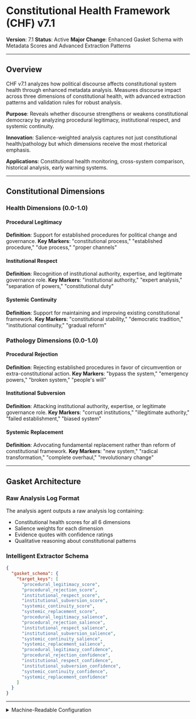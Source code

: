 # Constitutional Health Framework (CHF) v7.1
**Version**: 7.1
**Status**: Active
**Major Change**: Enhanced Gasket Schema with Metadata Scores and Advanced Extraction Patterns

---

## Overview

CHF v7.1 analyzes how political discourse affects constitutional system health through enhanced metadata analysis. Measures discourse impact across three dimensions of constitutional health, with advanced extraction patterns and validation rules for robust analysis.

**Purpose**: Reveals whether discourse strengthens or weakens constitutional democracy by analyzing procedural legitimacy, institutional respect, and systemic continuity.

**Innovation**: Salience-weighted analysis captures not just constitutional health/pathology but which dimensions receive the most rhetorical emphasis.

**Applications**: Constitutional health monitoring, cross-system comparison, historical analysis, early warning systems.

---

## Constitutional Dimensions

### Health Dimensions (0.0-1.0)

#### Procedural Legitimacy
**Definition**: Support for established procedures for political change and governance.
**Key Markers**: "constitutional process," "established procedure," "due process," "proper channels"

#### Institutional Respect  
**Definition**: Recognition of institutional authority, expertise, and legitimate governance role.
**Key Markers**: "institutional authority," "expert analysis," "separation of powers," "constitutional duty"

#### Systemic Continuity
**Definition**: Support for maintaining and improving existing constitutional framework.
**Key Markers**: "constitutional stability," "democratic tradition," "institutional continuity," "gradual reform"

### Pathology Dimensions (0.0-1.0)

#### Procedural Rejection
**Definition**: Rejecting established procedures in favor of circumvention or extra-constitutional action.
**Key Markers**: "bypass the system," "emergency powers," "broken system," "people's will"

#### Institutional Subversion
**Definition**: Attacking institutional authority, expertise, or legitimate governance role.
**Key Markers**: "corrupt institutions," "illegitimate authority," "failed establishment," "biased system"

#### Systemic Replacement
**Definition**: Advocating fundamental replacement rather than reform of constitutional framework.
**Key Markers**: "new system," "radical transformation," "complete overhaul," "revolutionary change"

---

## Gasket Architecture

### Raw Analysis Log Format
The analysis agent outputs a raw analysis log containing:
- Constitutional health scores for all 6 dimensions
- Salience weights for each dimension
- Evidence quotes with confidence ratings
- Qualitative reasoning about constitutional patterns

### Intelligent Extractor Schema
```json
{
  "gasket_schema": {
    "target_keys": [
      "procedural_legitimacy_score",
      "procedural_rejection_score", 
      "institutional_respect_score",
      "institutional_subversion_score",
      "systemic_continuity_score",
      "systemic_replacement_score",
      "procedural_legitimacy_salience",
      "procedural_rejection_salience",
      "institutional_respect_salience",
      "institutional_subversion_salience", 
      "systemic_continuity_salience",
      "systemic_replacement_salience",
      "procedural_legitimacy_confidence",
      "procedural_rejection_confidence",
      "institutional_respect_confidence",
      "institutional_subversion_confidence",
      "systemic_continuity_confidence",
      "systemic_replacement_confidence"
    ]
  }
}
```

---

<details><summary>Machine-Readable Configuration</summary>

```json
{
  "name": "chf_v7_1",
  "version": "v7.1",
  "display_name": "Constitutional Health Framework (CHF) v7.1",
  "analysis_variants": {
    "default": {
      "description": "Complete constitutional health analysis with salience weighting and raw analysis log output.",
      "analysis_prompt": "You are an expert constitutional health analyst with deep understanding of democratic institutional dynamics. Your task is to analyze the provided text using the Constitutional Health Framework (CHF) v7.1, which measures how political discourse affects constitutional system health through three critical axes with enhanced metadata reporting.\n\nThe framework evaluates discourse across three constitutional axes:\n\n**Procedural Axis**: Procedural Legitimacy (0.0-1.0) - support for established procedures for political change and governance vs. Procedural Rejection (0.0-1.0) - rejecting established procedures in favor of circumvention or extra-constitutional action.\n\n**Institutional Axis**: Institutional Respect (0.0-1.0) - recognition of institutional authority, expertise, and legitimate governance role vs. Institutional Subversion (0.0-1.0) - attacking institutional authority, expertise, or legitimate governance role.\n\n**Systemic Axis**: Systemic Continuity (0.0-1.0) - support for maintaining and improving existing constitutional framework vs. Systemic Replacement (0.0-1.0) - advocating fundamental replacement rather than reform of constitutional framework.\n\nFor each dimension, provide:\n- **Score (0.0-1.0)**: Based on strength of evidence in the text\n- **Salience (0.0-1.0)**: How central is this dimension to this specific text?\n- **Confidence (0.0-1.0)**: How certain are you in this assessment?\n\nWrite a comprehensive analytical report that covers:\n- Application of the CHF methodology to this specific text\n- Detailed analysis of each relevant dimension with scores, salience, confidence, and evidence\n- Assessment of constitutional health vs. pathology patterns\n- Overall constitutional direction profile with salience weighting\n- Key insights about the speaker's constitutional approach\n\nEmbed your numerical assessments naturally within the analysis. For example: 'This text demonstrates strong procedural legitimacy (procedural legitimacy score: 0.8, salience: 0.9, confidence: 0.7) with frequent references to constitutional processes.' Focus on rigorous intellectual analysis supported by direct textual evidence and clear reasoning for all scores and metadata."
    }
  },
  "dimension_groups": {
    "procedural_axis": ["procedural_legitimacy", "procedural_rejection"],
    "institutional_axis": ["institutional_respect", "institutional_subversion"],
    "systemic_axis": ["systemic_continuity", "systemic_replacement"]
  },
  "calculation_spec": {
    "procedural_health_score": "(procedural_legitimacy - procedural_rejection)",
    "institutional_health_score": "(institutional_respect - institutional_subversion)", 
    "systemic_health_score": "(systemic_continuity - systemic_replacement)",
    "constitutional_direction_index": "(procedural_health_score + institutional_health_score + systemic_health_score) / 3",
    "salience_weighted_constitutional_direction_index": "(procedural_health_score * procedural_legitimacy_salience + institutional_health_score * institutional_respect_salience + systemic_health_score * systemic_continuity_salience) / (procedural_legitimacy_salience + institutional_respect_salience + systemic_continuity_salience)",
    "salience_weighted_legitimacy_index": "(procedural_legitimacy * procedural_legitimacy_salience + institutional_respect * institutional_respect_salience + systemic_continuity * systemic_continuity_salience) / (procedural_legitimacy_salience + institutional_respect_salience + systemic_continuity_salience)",
    "salience_weighted_pathology_index": "(procedural_rejection * procedural_rejection_salience + institutional_subversion * institutional_subversion_salience + systemic_replacement * systemic_replacement_salience) / (procedural_rejection_salience + institutional_subversion_salience + systemic_replacement_salience)"
  },
  "reliability_rubric": {
    "cronbachs_alpha": {
      "excellent": [0.80, 1.0],
      "good": [0.70, 0.79],
      "acceptable": [0.60, 0.69],
      "poor": [0.0, 0.59]
    },
    "notes": "Defines quality thresholds for framework reliability. The Synthesis Agent uses this for automated fit assessment."
  },
  "gasket_schema": {
    "version": "7.1",
    "extraction_method": "intelligent_extractor",
    "target_keys": [
      "procedural_legitimacy_score",
      "procedural_rejection_score", 
      "institutional_respect_score",
      "institutional_subversion_score",
      "systemic_continuity_score",
      "systemic_replacement_score",
      "procedural_legitimacy_salience",
      "procedural_rejection_salience",
      "institutional_respect_salience",
      "institutional_subversion_salience", 
      "systemic_continuity_salience",
      "systemic_replacement_salience",
      "procedural_legitimacy_confidence",
      "procedural_rejection_confidence",
      "institutional_respect_confidence",
      "institutional_subversion_confidence",
      "systemic_continuity_confidence",
      "systemic_replacement_confidence"
    ],
    "extraction_patterns": {
      "procedural_legitimacy_score": ["procedural.{0,20}legitimacy.{0,20}score", "procedural.{0,20}legitimacy.{0,20}rating", "legitimacy\\s*:\\s*[0-9]"],
      "procedural_rejection_score": ["procedural.{0,20}rejection.{0,20}score", "procedural.{0,20}rejection.{0,20}rating", "rejection\\s*:\\s*[0-9]"],
      "institutional_respect_score": ["institutional.{0,20}respect.{0,20}score", "institutional.{0,20}respect.{0,20}rating", "respect\\s*:\\s*[0-9]"],
      "institutional_subversion_score": ["institutional.{0,20}subversion.{0,20}score", "institutional.{0,20}subversion.{0,20}rating", "subversion\\s*:\\s*[0-9]"],
      "systemic_continuity_score": ["systemic.{0,20}continuity.{0,20}score", "systemic.{0,20}continuity.{0,20}rating", "continuity\\s*:\\s*[0-9]"],
      "systemic_replacement_score": ["systemic.{0,20}replacement.{0,20}score", "systemic.{0,20}replacement.{0,20}rating", "replacement\\s*:\\s*[0-9]"],
      "procedural_legitimacy_salience": ["procedural.{0,20}legitimacy.{0,20}salience", "legitimacy.{0,20}importance", "legitimacy.{0,20}centrality"],
      "procedural_rejection_salience": ["procedural.{0,20}rejection.{0,20}salience", "rejection.{0,20}importance", "rejection.{0,20}centrality"],
      "institutional_respect_salience": ["institutional.{0,20}respect.{0,20}salience", "respect.{0,20}importance", "respect.{0,20}centrality"],
      "institutional_subversion_salience": ["institutional.{0,20}subversion.{0,20}salience", "subversion.{0,20}importance", "subversion.{0,20}centrality"],
      "systemic_continuity_salience": ["systemic.{0,20}continuity.{0,20}salience", "continuity.{0,20}importance", "continuity.{0,20}centrality"],
      "systemic_replacement_salience": ["systemic.{0,20}replacement.{0,20}salience", "replacement.{0,20}importance", "replacement.{0,20}centrality"],
      "procedural_legitimacy_confidence": ["procedural.{0,20}legitimacy.{0,20}confidence", "legitimacy.{0,20}certainty", "legitimacy.{0,20}sure"],
      "procedural_rejection_confidence": ["procedural.{0,20}rejection.{0,20}confidence", "rejection.{0,20}certainty", "rejection.{0,20}sure"],
      "institutional_respect_confidence": ["institutional.{0,20}respect.{0,20}confidence", "respect.{0,20}certainty", "respect.{0,20}sure"],
      "institutional_subversion_confidence": ["institutional.{0,20}subversion.{0,20}confidence", "subversion.{0,20}certainty", "subversion.{0,20}sure"],
      "systemic_continuity_confidence": ["systemic.{0,20}continuity.{0,20}confidence", "continuity.{0,20}certainty", "continuity.{0,20}sure"],
      "systemic_replacement_confidence": ["systemic.{0,20}replacement.{0,20}confidence", "replacement.{0,20}certainty", "replacement.{0,20}sure"]
    },
    "validation_rules": {
      "required_fields": [
        "procedural_legitimacy_score", "procedural_rejection_score", "institutional_respect_score",
        "institutional_subversion_score", "systemic_continuity_score", "systemic_replacement_score"
      ],
      "score_ranges": {"min": 0.0, "max": 1.0},
      "metadata_ranges": {
        "salience": {"min": 0.0, "max": 1.0},
        "confidence": {"min": 0.0, "max": 1.0}
      },
      "fallback_strategy": "use_default_values"
    }
  }
}
```

</details> 